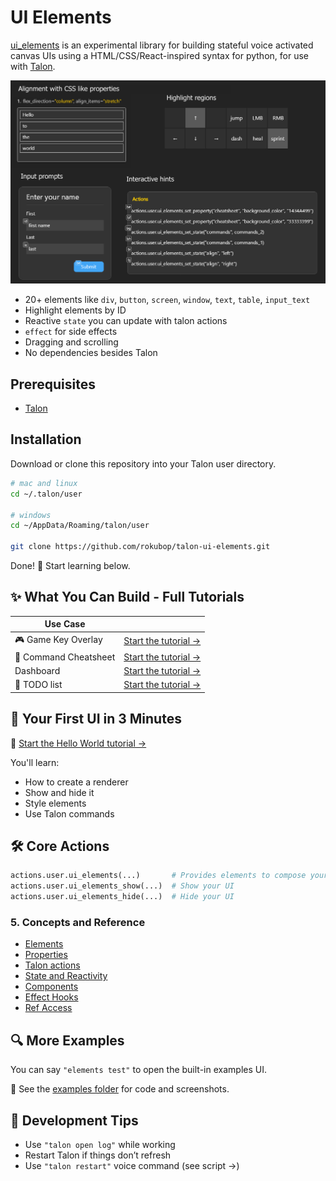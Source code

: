 # UI Elements

[ui_elements](.) is an experimental library for building stateful voice activated canvas UIs using a HTML/CSS/React-inspired syntax for python, for use with [Talon](https://talonvoice.com/).

![ui_elements](./examples/ui_elements_preview.png)

- 20+ elements like `div`, `button`, `screen`, `window`, `text`, `table`, `input_text`
- Highlight elements by ID
- Reactive `state` you can update with talon actions
- `effect` for side effects
- Dragging and scrolling
- No dependencies besides Talon

## Prerequisites
- [Talon](https://talonvoice.com/)

## Installation
Download or clone this repository into your Talon user directory.

```sh
# mac and linux
cd ~/.talon/user

# windows
cd ~/AppData/Roaming/talon/user

git clone https://github.com/rokubop/talon-ui-elements.git
```

Done! 🎉 Start learning below.


## ✨ What You Can Build - Full Tutorials

| Use Case |  |
|----------|---|
| 🎮 Game Key Overlay | [Start the tutorial →](docs/tutorials/game_key_overlay.md) |
| 📜 Command Cheatsheet | [Start the tutorial →](docs/tutorials/command_cheatsheet.md) |
|  Dashboard | [Start the tutorial →](docs/tutorials/dashboard.md) |
| 📝 TODO list | [Start the tutorial →](docs/tutorials/todo_list.md) |

## 🚀 Your First UI in 3 Minutes

📘 [Start the Hello World tutorial →](docs/tutorials/hello_world.md)

You'll learn:
- How to create a renderer
- Show and hide it
- Style elements
- Use Talon commands

## 🛠️ Core Actions

```python
actions.user.ui_elements(...)       # Provides elements to compose your UI
actions.user.ui_elements_show(...)  # Show your UI
actions.user.ui_elements_hide(...)  # Hide your UI
```

### 5. Concepts and Reference
- [Elements](docs/concepts/elements.md)
- [Properties](docs/concepts/properties.md)
- [Talon actions](docs/concepts/actions.md)
- [State and Reactivity](docs/concepts/state.md)
- [Components](docs/concepts/components.md)
- [Effect Hooks](docs/concepts/effect.md)
- [Ref Access](docs/concepts/ref.md)

## 🔍 More Examples

You can say `"elements test"` to open the built-in examples UI.

📂 See the [examples folder](./examples) for code and screenshots.

## 🧪 Development Tips

- Use `"talon open log"` while working
- Restart Talon if things don’t refresh
- Use `"talon restart"` voice command (see script →)